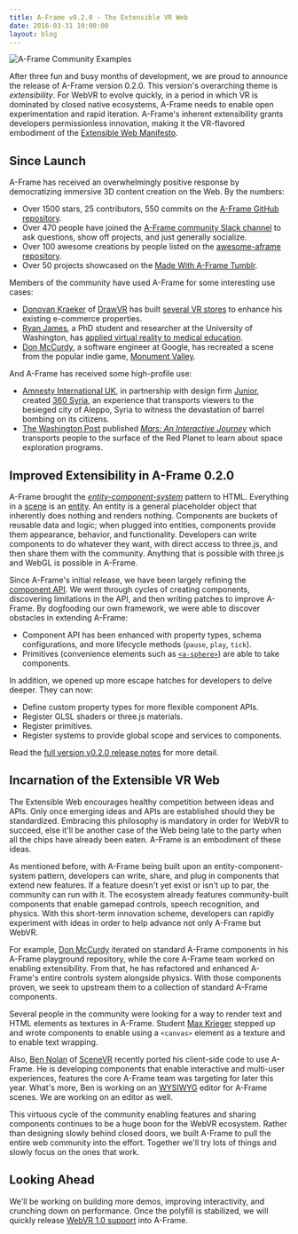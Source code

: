 ```yaml
---
title: A-Frame v0.2.0 - The Extensible VR Web
date: 2016-03-31 10:00:00
layout: blog
---
```


![A-Frame Community Examples](https://cloud.githubusercontent.com/assets/674727/14156618/3258460c-f67c-11e5-8176-5b66c3169a1c.gif)

After three fun and busy months of development, we are proud to announce the release of A-Frame version 0.2.0. This version's overarching theme is *extensibility*. For WebVR to evolve quickly, in a period in which VR is dominated by closed native ecosystems, A-Frame needs to enable open experimentation and rapid iteration. A-Frame's inherent extensibility grants developers permissionless innovation, making it the VR-flavored embodiment of the [Extensible Web Manifesto][extensibleweb].

<!-- more -->

## Since Launch

A-Frame has received an overwhelmingly positive response by democratizing immersive 3D content creation on the Web. By the numbers:

- Over 1500 stars, 25 contributors, 550 commits on the [A-Frame GitHub repository][github].
- Over 470 people have joined the [A-Frame community Slack channel][slack] to ask questions, show off projects, and just generally socialize.
- Over 100 awesome creations by people listed on the [awesome-aframe repository][awesome].
- Over 50 projects showcased on the [Made With A-Frame Tumblr][tumblr].

Members of the community have used A-Frame for some interesting use cases:

- [Donovan Kraeker][kraeker] of [DrawVR][drawvr] has built [several VR stores][spystore] to enhance his existing e-commerce properties.
- [Ryan James][ryan], a PhD student and researcher at the University of Washington, has [applied virtual reality to medical education][cadavr].
- [Don McCurdy][don], a software engineer at Google, has recreated a scene from the popular indie game, [Monument Valley][monument].

And A-Frame has received some high-profile use:

- [Amnesty International UK][amnesty], in partnership with design firm [Junior][junior], created [360 Syria][360syria], an experience that transports viewers to the besieged city of Aleppo, Syria to witness the devastation of barrel bombing on its citizens.
- [The Washington Post][washington] published *[Mars: An Interactive Journey][mars]* which transports people to the surface of the Red Planet to learn about space exploration programs.

## Improved Extensibility in A-Frame 0.2.0

A-Frame brought the *[entity-component-system][aecs]* pattern to HTML. Everything in a [scene][scene] is an [entity][entity]. An entity is a general placeholder object that inherently does nothing and renders nothing. Components are buckets of reusable data and logic; when plugged into entities, components provide them appearance, behavior, and functionality. Developers can write components to do whatever they want, with direct access to three.js, and then share them with the community. Anything that is possible with three.js and WebGL is possible in A-Frame.

Since A-Frame's initial release, we have been largely refining the [component API][componentapi]. We went through cycles of creating components, discovering limitations in the API, and then writing patches to improve A-Frame. By dogfooding our own framework, we were able to discover obstacles in extending A-Frame:

- Component API has been enhanced with property types, schema configurations, and more lifecycle methods (`pause`, `play`, `tick`).
- Primitives (convenience elements such as [`<a-sphere>`][sphere]) are able to take components.

In addition, we opened up more escape hatches for developers to delve deeper. They can now:

- Define custom property types for more flexible component APIs.
- Register GLSL shaders or three.js materials.
- Register primitives.
- Register systems to provide global scope and services to components.

Read the [full version v0.2.0 release notes][changelog] for more detail.

## Incarnation of the Extensible VR Web

The Extensible Web encourages healthy competition between ideas and APIs. Only once emerging ideas and APIs are established should they be standardized. Embracing this philosophy is mandatory in order for WebVR to succeed, else it'll be another case of the Web being late to the party when all the chips have already been eaten. A-Frame is an embodiment of these ideas.

As mentioned before, with A-Frame being built upon an entity-component-system pattern, developers can write, share, and plug in components that extend new features. If a feature doesn't yet exist or isn't up to par, the community can run with it. The ecosystem already features community-built components that enable gamepad controls, speech recognition, and physics. With this short-term innovation scheme, developers can rapidly experiment with ideas in order to help advance not only A-Frame but WebVR.

For example, [Don McCurdy][don] iterated on standard A-Frame components in his A-Frame playground repository, while the core A-Frame team worked on enabling extensibility. From that, he has refactored and enhanced A-Frame's entire controls system alongside physics. With those components proven, we seek to upstream them to a collection of standard A-Frame components.

Several people in the community were looking for a way to render text and HTML elements as textures in A-Frame. Student [Max Krieger][max] stepped up and wrote components to enable using a `<canvas>` element as a texture and to enable text wrapping.

Also, [Ben Nolan][ben] of [SceneVR][scenevr] recently ported his client-side code to use A-Frame. He is developing components that enable interactive and multi-user experiences, features the core A-Frame team was targeting for later this year. What's more, Ben is working on an [WYSIWYG][wysiwyg] editor for A-Frame scenes. We are  working on an editor as well.

This virtuous cycle of the community enabling features and sharing components continues to be a huge boon for the WebVR ecosystem. Rather than designing slowly behind closed doors, we built A-Frame to pull the entire web community into the effort. Together we'll try lots of things and slowly focus on the ones that work.

## Looking Ahead

We'll be working on building more demos, improving interactivity, and crunching down on performance. Once the polyfill is stabilized, we will quickly release [WebVR 1.0 support][webvr1] into A-Frame.

[360syria]: http://www.360syria.com/
[aecs]: https://aframe.io/docs/core/
[aframe]: https://aframe.io
[amnesty]: https://www.amnesty.org.uk/
[awesome]: https://github.com/aframevr/awesome-aframe
[awesome]: https://github.com/aframevr/awesome-aframe
[ben]: https://twitter.com/bnolan
[cadavr]: https://www.youtube.com/watch?v=eYyuEjhD-k8
[changelog]: https://github.com/aframevr/aframe/releases/tag/v0.2.0
[componentapi]: https://aframe.io/docs/core/component.html
[don]: https://twitter.com/donrmccurdy
[ecs]: https://wikipedia.org/wiki/Entity_component_system
[entity]: https://aframe.io/docs/core/entity.html
[extensible]: https://www.w3.org/community/nextweb/2013/06/11/the-extensible-web-manifesto/
[extensibleweb]: https://www.w3.org/community/nextweb/2013/06/11/the-extensible-web-manifesto/
[drawvr]: http://drawvr.com
[github]: https://github.com/aframevr/aframe
[hacks010]: https://hacks.mozilla.org/2016/03/build-the-virtual-reality-web-with-a-frame/
[knex]: https://wikipedia.org/wiki/K'Nex
[kraeker]: http://kraeker.com
[junior]: http://junior.io
[layout]: https://github.com/ngokevin/aframe-layout-component
[lego]: https://wikipedia.org/wiki/Lego
[max]: https://twitter.com/a9_io
[mars]: https://www.washingtonpost.com/graphics/business/mars-journey/
[monument]: https://sandbox.donmccurdy.com/vr/monument/
[physics]: https://github.com/ngokevin/aframe-physics-components
[ryan]: http://drryanjames.github.io/
[scene]: https://aframe.io/docs/core/scene.html
[scenevr]: https://www.scenevr.com/
[slack]: https://aframevr-slack.herokuapp.com
[sphere]: https://aframe.io/docs/primitives/a-sphere.html
[spystore]: http://vr.ispystore.ca/
[stack]:  https://stack.gl
[template]: https://github.com/ngokevin/aframe-template-component
[text]: https://github.com/ngokevin/aframe-text-component
[three]: https://threejs.org
[tumblr]: http://aframevr.tumblr.com/
[washington]: https://washingtonpost.com/
[webvr1]: https://hacks.mozilla.org/2016/03/introducing-the-webvr-1-0-api-proposal/
[webvrslack]: https://webvr-slack.herokuapp.com
[wysiwyg]: https://wikipedia.org/wiki/WYSIWYG
